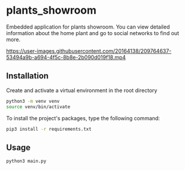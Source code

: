 # plants_showroom
Embedded application for plants showroom. You can view detailed information about the home plant and go to social networks to find out more.


https://user-images.githubusercontent.com/20164138/209764637-53494a9b-a694-4f5c-8b8e-2b090d019f18.mp4


## Installation
Create and activate a virtual environment in the root directory
```sh
python3 -m venv venv
source venv/bin/activate
```
To install the project's packages, type the following command:
```sh
pip3 install -r requirements.txt
```

## Usage
```
python3 main.py
```
